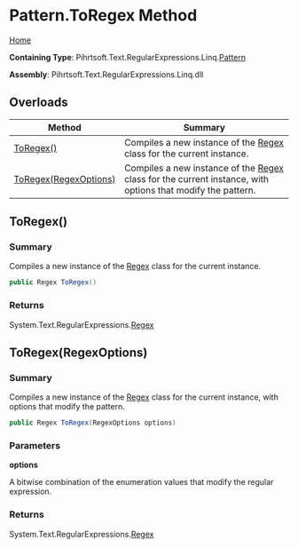 # Pattern\.ToRegex Method

[Home](../../../../../../README.md)

**Containing Type**: Pihrtsoft\.Text\.RegularExpressions\.Linq\.[Pattern](../README.md)

**Assembly**: Pihrtsoft\.Text\.RegularExpressions\.Linq\.dll

## Overloads

| Method | Summary |
| ------ | ------- |
| [ToRegex()](#Pihrtsoft_Text_RegularExpressions_Linq_Pattern_ToRegex) | Compiles a new instance of the [Regex](https://docs.microsoft.com/en-us/dotnet/api/system.text.regularexpressions.regex) class for the current instance\. |
| [ToRegex(RegexOptions)](#Pihrtsoft_Text_RegularExpressions_Linq_Pattern_ToRegex_System_Text_RegularExpressions_RegexOptions_) | Compiles a new instance of the [Regex](https://docs.microsoft.com/en-us/dotnet/api/system.text.regularexpressions.regex) class for the current instance, with options that modify the pattern\. |

## ToRegex\(\) <a name="Pihrtsoft_Text_RegularExpressions_Linq_Pattern_ToRegex"></a>

### Summary

Compiles a new instance of the [Regex](https://docs.microsoft.com/en-us/dotnet/api/system.text.regularexpressions.regex) class for the current instance\.

```csharp
public Regex ToRegex()
```

### Returns

System\.Text\.RegularExpressions\.[Regex](https://docs.microsoft.com/en-us/dotnet/api/system.text.regularexpressions.regex)

## ToRegex\(RegexOptions\) <a name="Pihrtsoft_Text_RegularExpressions_Linq_Pattern_ToRegex_System_Text_RegularExpressions_RegexOptions_"></a>

### Summary

Compiles a new instance of the [Regex](https://docs.microsoft.com/en-us/dotnet/api/system.text.regularexpressions.regex) class for the current instance, with options that modify the pattern\.

```csharp
public Regex ToRegex(RegexOptions options)
```

### Parameters

**options**

A bitwise combination of the enumeration values that modify the regular expression\.

### Returns

System\.Text\.RegularExpressions\.[Regex](https://docs.microsoft.com/en-us/dotnet/api/system.text.regularexpressions.regex)


